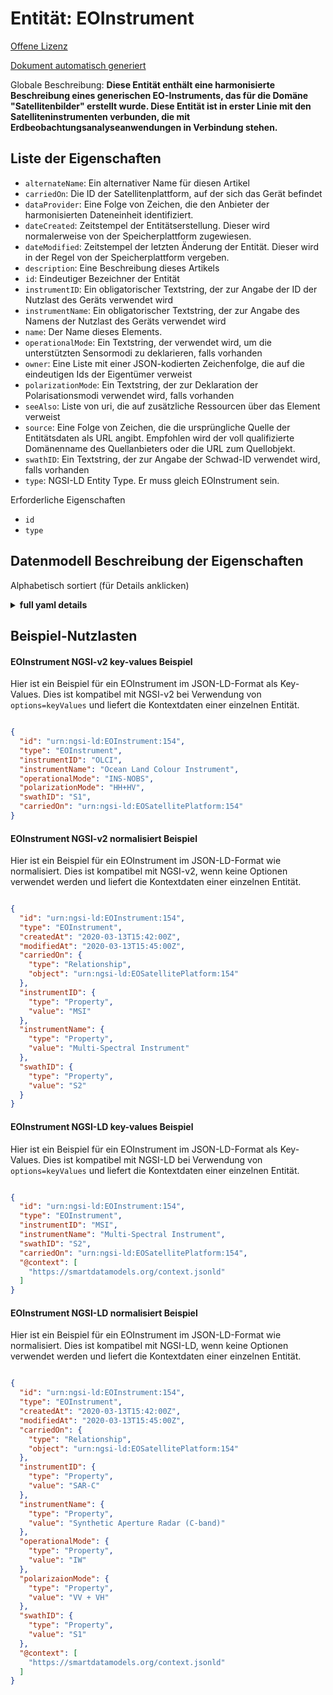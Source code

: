 Entität: EOInstrument  
=====================  
[Offene Lizenz](https://github.com/smart-data-models//dataModel.SatelliteImagery/blob/master/EOInstrument/LICENSE.md)  
[Dokument automatisch generiert](https://docs.google.com/presentation/d/e/2PACX-1vTs-Ng5dIAwkg91oTTUdt8ua7woBXhPnwavZ0FxgR8BsAI_Ek3C5q97Nd94HS8KhP-r_quD4H0fgyt3/pub?start=false&loop=false&delayms=3000#slide=id.gb715ace035_0_60)  
Globale Beschreibung: **Diese Entität enthält eine harmonisierte Beschreibung eines generischen EO-Instruments, das für die Domäne "Satellitenbilder" erstellt wurde. Diese Entität ist in erster Linie mit den Satelliteninstrumenten verbunden, die mit Erdbeobachtungsanalyseanwendungen in Verbindung stehen.**  

## Liste der Eigenschaften  

- `alternateName`: Ein alternativer Name für diesen Artikel  - `carriedOn`: Die ID der Satellitenplattform, auf der sich das Gerät befindet  - `dataProvider`: Eine Folge von Zeichen, die den Anbieter der harmonisierten Dateneinheit identifiziert.  - `dateCreated`: Zeitstempel der Entitätserstellung. Dieser wird normalerweise von der Speicherplattform zugewiesen.  - `dateModified`: Zeitstempel der letzten Änderung der Entität. Dieser wird in der Regel von der Speicherplattform vergeben.  - `description`: Eine Beschreibung dieses Artikels  - `id`: Eindeutiger Bezeichner der Entität  - `instrumentID`: Ein obligatorischer Textstring, der zur Angabe der ID der Nutzlast des Geräts verwendet wird  - `instrumentName`: Ein obligatorischer Textstring, der zur Angabe des Namens der Nutzlast des Geräts verwendet wird  - `name`: Der Name dieses Elements.  - `operationalMode`: Ein Textstring, der verwendet wird, um die unterstützten Sensormodi zu deklarieren, falls vorhanden  - `owner`: Eine Liste mit einer JSON-kodierten Zeichenfolge, die auf die eindeutigen Ids der Eigentümer verweist  - `polarizationMode`: Ein Textstring, der zur Deklaration der Polarisationsmodi verwendet wird, falls vorhanden  - `seeAlso`: Liste von uri, die auf zusätzliche Ressourcen über das Element verweist  - `source`: Eine Folge von Zeichen, die die ursprüngliche Quelle der Entitätsdaten als URL angibt. Empfohlen wird der voll qualifizierte Domänenname des Quellanbieters oder die URL zum Quellobjekt.  - `swathID`: Ein Textstring, der zur Angabe der Schwad-ID verwendet wird, falls vorhanden  - `type`: NGSI-LD Entity Type. Er muss gleich EOInstrument sein.    
Erforderliche Eigenschaften  
- `id`  - `type`  ## Datenmodell Beschreibung der Eigenschaften  
Alphabetisch sortiert (für Details anklicken)  
<details><summary><strong>full yaml details</strong></summary>    
```yaml  
EOInstrument:    
  description: 'This entity contains a harmonised description of a generic EOInstrument made for the Satellite Imagerry domain. This entity is primarily associated with the satellite instruments related to Earth Observation Analysis applications.'    
  properties:    
    alternateName:    
      description: 'An alternative name for this item'    
      type: Property    
    carriedOn:    
      description: 'The ID of the satellite platform that the instrument is carried on'    
      format: uri    
      type: Relationship    
    dataProvider:    
      description: 'A sequence of characters identifying the provider of the harmonised data entity.'    
      type: Property    
    dateCreated:    
      description: 'Entity creation timestamp. This will usually be allocated by the storage platform.'    
      format: date-time    
      type: Property    
    dateModified:    
      description: 'Timestamp of the last modification of the entity. This will usually be allocated by the storage platform.'    
      format: date-time    
      type: Property    
    description:    
      description: 'A description of this item'    
      type: Property    
    id:    
      anyOf: &eoinstrument_-_properties_-_owner_-_items_-_anyof    
        - description: 'Property. Identifier format of any NGSI entity'    
          maxLength: 256    
          minLength: 1    
          pattern: ^[\w\-\.\{\}\$\+\*\[\]`|~^@!,:\\]+$    
          type: string    
        - description: 'Property. Identifier format of any NGSI entity'    
          format: uri    
          type: string    
      description: 'Unique identifier of the entity'    
      type: Property    
    instrumentID:    
      description: 'A mandatory text string used to declare the ID of the instrument payload'    
      type: Property    
      x-ngsi:    
        model: https://schema.org/Text    
    instrumentName:    
      description: 'A mandatory text string used to declare the name of the instrument payload'    
      type: Property    
      x-ngsi:    
        model: https://schema.org/Text    
    name:    
      description: 'The name of this item.'    
      type: Property    
    operationalMode:    
      description: 'A text string used to declare the supported sensor modes if available'    
      type: Property    
      x-ngsi:    
        model: https://schema.org/Text    
    owner:    
      description: 'A List containing a JSON encoded sequence of characters referencing the unique Ids of the owner(s)'    
      items:    
        anyOf: *eoinstrument_-_properties_-_owner_-_items_-_anyof    
        description: 'Property. Unique identifier of the entity'    
      type: Property    
    polarizationMode:    
      description: 'A text string used to declare the polarization modes if available'    
      type: Property    
      x-ngsi:    
        model: https://schema.org/Text    
    seeAlso:    
      description: 'list of uri pointing to additional resources about the item'    
      oneOf:    
        - items:    
            format: uri    
            type: string    
          minItems: 1    
          type: array    
        - format: uri    
          type: string    
      type: Property    
    source:    
      description: 'A sequence of characters giving the original source of the entity data as a URL. Recommended to be the fully qualified domain name of the source provider, or the URL to the source object.'    
      type: Property    
    swathID:    
      description: 'A text string used to declare the swath ID if available'    
      type: Property    
      x-ngsi:    
        model: https://schema.org/Text    
    type:    
      description: 'NGSI-LD Entity Type. It must be equal to EOInstrument.'    
      enum:    
        - EOInstrument    
      type: Property    
  required:    
    - id    
    - type    
  type: object    
```  
</details>    
## Beispiel-Nutzlasten  
#### EOInstrument NGSI-v2 key-values Beispiel  
Hier ist ein Beispiel für ein EOInstrument im JSON-LD-Format als Key-Values. Dies ist kompatibel mit NGSI-v2 bei Verwendung von `options=keyValues` und liefert die Kontextdaten einer einzelnen Entität.  
```json  
{  
  "id": "urn:ngsi-ld:EOInstrument:154",  
  "type": "EOInstrument",  
  "instrumentID": "OLCI",  
  "instrumentName": "Ocean Land Colour Instrument",  
  "operationalMode": "INS-NOBS",  
  "polarizationMode": "HH+HV",  
  "swathID": "S1",  
  "carriedOn": "urn:ngsi-ld:EOSatellitePlatform:154"  
}  
```  
#### EOInstrument NGSI-v2 normalisiert Beispiel  
Hier ist ein Beispiel für ein EOInstrument im JSON-LD-Format wie normalisiert. Dies ist kompatibel mit NGSI-v2, wenn keine Optionen verwendet werden und liefert die Kontextdaten einer einzelnen Entität.  
```json  
{  
  "id": "urn:ngsi-ld:EOInstrument:154",  
  "type": "EOInstrument",  
  "createdAt": "2020-03-13T15:42:00Z",  
  "modifiedAt": "2020-03-13T15:45:00Z",  
  "carriedOn": {  
    "type": "Relationship",  
    "object": "urn:ngsi-ld:EOSatellitePlatform:154"  
  },  
  "instrumentID": {  
    "type": "Property",  
    "value": "MSI"  
  },  
  "instrumentName": {  
    "type": "Property",  
    "value": "Multi-Spectral Instrument"  
  },  
  "swathID": {  
    "type": "Property",  
    "value": "S2"  
  }  
}  
```  
#### EOInstrument NGSI-LD key-values Beispiel  
Hier ist ein Beispiel für ein EOInstrument im JSON-LD-Format als Key-Values. Dies ist kompatibel mit NGSI-LD bei Verwendung von `options=keyValues` und liefert die Kontextdaten einer einzelnen Entität.  
```json  
{  
  "id": "urn:ngsi-ld:EOInstrument:154",  
  "type": "EOInstrument",  
  "instrumentID": "MSI",  
  "instrumentName": "Multi-Spectral Instrument",  
  "swathID": "S2",  
  "carriedOn": "urn:ngsi-ld:EOSatellitePlatform:154",  
  "@context": [  
    "https://smartdatamodels.org/context.jsonld"  
  ]  
}  
```  
#### EOInstrument NGSI-LD normalisiert Beispiel  
Hier ist ein Beispiel für ein EOInstrument im JSON-LD-Format wie normalisiert. Dies ist kompatibel mit NGSI-LD, wenn keine Optionen verwendet werden und liefert die Kontextdaten einer einzelnen Entität.  
```json  
{  
  "id": "urn:ngsi-ld:EOInstrument:154",  
  "type": "EOInstrument",  
  "createdAt": "2020-03-13T15:42:00Z",  
  "modifiedAt": "2020-03-13T15:45:00Z",  
  "carriedOn": {  
    "type": "Relationship",  
    "object": "urn:ngsi-ld:EOSatellitePlatform:154"  
  },  
  "instrumentID": {  
    "type": "Property",  
    "value": "SAR-C"  
  },  
  "instrumentName": {  
    "type": "Property",  
    "value": "Synthetic Aperture Radar (C-band)"  
  },  
  "operationalMode": {  
    "type": "Property",  
    "value": "IW"  
  },  
  "polarizaionMode": {  
    "type": "Property",  
    "value": "VV + VH"  
  },  
  "swathID": {  
    "type": "Property",  
    "value": "S1"  
  },  
  "@context": [  
    "https://smartdatamodels.org/context.jsonld"  
  ]  
}  
```  
